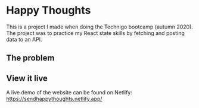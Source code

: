 # Happy Thoughts

This is a project I made when doing the Technigo bootcamp (autumn 2020). The project was to practice my React state skills by fetching and posting data to an API.

## The problem

## View it live

A live demo of the website can be found on Netlify: https://sendhappythoughts.netlify.app/
